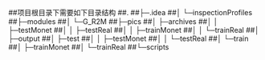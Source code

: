 ##项目根目录下需要如下目录结构
##.
##├─.idea
##│  └─inspectionProfiles
##├─modules
##│  └─G_R2M
##├─pics
##│  ├─archives
##│  │  ├─testMonet
##│  │  ├─testReal
##│  │  ├─trainMonet
##│  │  └─trainReal
##│  ├─output
##│  ├─test
##│  │  ├─testMonet
##│  │  └─testReal
##│  └─train
##│      ├─trainMonet
##│      └─trainReal
##└─scripts
